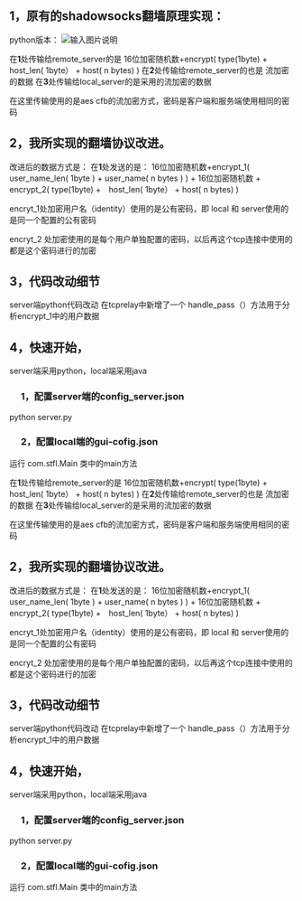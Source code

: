 
## 1，原有的shadowsocks翻墙原理实现：
python版本：
![输入图片说明](http://git.oschina.net/uploads/images/2016/0906/171214_4e6ab6f3_980076.png "在这里输入图片标题")

在**1**处传输给remote_server的是 16位加密随机数+encrypt( type(1byte) +　host_len( 1byte） + host( n bytes) )
在**2**处传输给remote_server的也是 流加密的数据 
在**3**处传输给local_server的是采用的流加密的数据

在这里传输使用的是aes cfb的流加密方式，密码是客户端和服务端使用相同的密码

##  2，我所实现的翻墙协议改进。
改进后的数据方式是：
在**1**处发送的是：
16位加密随机数+encrypt_1( user_name_len( 1byte ) + user_name( n bytes )  ) 
+
16位加密随机数 +  encrypt_2(  type(1byte) +　host_len( 1byte） + host( n bytes) )

encryt_1处加密用户名（identity）使用的是公有密码，即 local 和 server使用的是同一个配置的公有密码

encryt_2 处加密使用的是每个用户单独配置的密码，以后再这个tcp连接中使用的都是这个密码进行的加密


## 3，代码改动细节
server端python代码改动
在tcprelay中新增了一个 handle_pass（）方法用于分析encrypt_1中的用户数据


## 4，快速开始，
server端采用python，local端采用java

### &emsp; 1，配置server端的config_server.json
python server.py

### &emsp;  2，配置local端的gui-cofig.json
运行 com.stfl.Main  类中的main方法
 





在**1**处传输给remote_server的是 16位加密随机数+encrypt( type(1byte) +　host_len( 1byte） + host( n bytes) )
在**2**处传输给remote_server的也是 流加密的数据 
在**3**处传输给local_server的是采用的流加密的数据

在这里传输使用的是aes cfb的流加密方式，密码是客户端和服务端使用相同的密码

##  2，我所实现的翻墙协议改进。
改进后的数据方式是：
在**1**处发送的是：
16位加密随机数+encrypt_1( user_name_len( 1byte ) + user_name( n bytes )  ) 
+
16位加密随机数 +  encrypt_2(  type(1byte) +　host_len( 1byte） + host( n bytes) )

encryt_1处加密用户名（identity）使用的是公有密码，即 local 和 server使用的是同一个配置的公有密码

encryt_2 处加密使用的是每个用户单独配置的密码，以后再这个tcp连接中使用的都是这个密码进行的加密


## 3，代码改动细节
server端python代码改动
在tcprelay中新增了一个 handle_pass（）方法用于分析encrypt_1中的用户数据


## 4，快速开始，
server端采用python，local端采用java

### &emsp; 1，配置server端的config_server.json
python server.py

### &emsp;  2，配置local端的gui-cofig.json
运行 com.stfl.Main  类中的main方法
 


